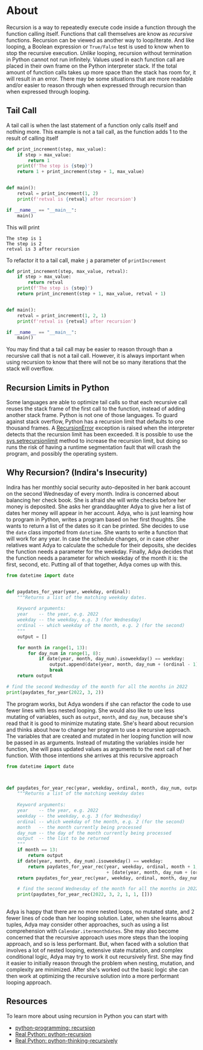 # About

Recursion is a way to repeatedly execute code inside a function through the function calling itself.
Functions that call themselves are know as _recursive_ functions.
Recursion can be viewed as another way to loop/iterate. 
And like looping, a Boolean expression or `True/False` test is used to know when to stop the recursive execution.
_Unlike_ looping, recursion without termination in Python cannot not run infinitely.
Values used in each function call are placed in their own frame on the Python interpreter stack.
If the total amount of function calls takes up more space than the stack has room for, it will result in an error.
There may be some situations that are more readable and/or easier to reason through when expressed through recursion than when expressed through looping.

## Tail Call

A tail call is when the last statement of a function only calls itself and nothing more.
This example is not a tail call, as the function adds 1 to the result of calling itself

```python
def print_increment(step, max_value):
    if step > max_value:
        return 1
    print(f'The step is {step}')
    return 1 + print_increment(step + 1, max_value)


def main():
    retval = print_increment(1, 2)
    print(f'retval is {retval} after recursion')

if __name__ == "__main__":
    main()

```

This will print

```
The step is 1
The step is 2
retval is 3 after recursion
```

To refactor it to a tail call, make `j` a parameter of `printIncrement`

```python
def print_increment(step, max_value, retval):
    if step > max_value:
        return retval
    print(f'The step is {step}')
    return print_increment(step + 1, max_value, retval + 1)


def main():
    retval = print_increment(1, 2, 1)
    print(f'retval is {retval} after recursion')

if __name__ == "__main__":
    main()

```

You may find that a tail call may be easier to reason through than a recursive call that is not a tail call.
However, it is always important when using recursion to know that there will not be so many iterations that the stack will overflow.

## Recursion Limits in Python

Some languages are able to optimize tail calls so that each recursive call reuses the stack frame of the first call to the function, instead of adding another stack frame.
Python is not one of those languages.
To guard against stack overflow, Python has a recursion limit that defaults to one thousand frames.
A [RecursionError][RecursionError] exception is raised when the interpreter detects that the recursion limit has been exceeded.
It is possible to use the [sys.setrecursionlimit][setrecursionlimit] method to increase the recursion limit, but doing so runs the risk of having a runtime segmentation fault that will crash the program, and possibly the operating system.


## Why Recursion? (Indira's Insecurity)

Indira has her monthly social security auto-deposited in her bank account on the second Wednesday of every month.
Indira is concerned about balancing her check book.
She is afraid she will write checks before her money is deposited.
She asks her granddaughter Adya to give her a list of dates her money will appear in her account.
Adya, who is just learning how to program in Python, writes a program based on her first thoughts.
She wants to return a list of the dates so it can be printed.
She decides to use the `date` class imported from `datetime`.
She wants to write a function that will work for any year.
In case the schedule changes, or in case other relatives want Adya to calculate the schedule for their deposits, she decides the function needs a parameter for the weekday. 
Finally, Adya decides that the function needs a parameter for which weekday of the month it is: the first, second, etc.
Putting all of that together, Adya comes up with this.

```python
from datetime import date


def paydates_for_year(year, weekday, ordinal):
    """Returns a list of the matching weekday dates.
    
    Keyword arguments:
    year    -- the year, e.g. 2022
    weekday -- the weekday, e.g. 3 (for Wednesday)
    ordinal -- which weekday of the month, e.g. 2 (for the second)
    """
    output = []

    for month in range(1, 13):
        for day_num in range(1, 8):
            if date(year, month, day_num).isoweekday() == weekday:
                output.append(date(year, month, day_num + (ordinal - 1) * 7))
                break
    return output

# find the second Wednesday of the month for all the months in 2022
print(paydates_for_year(2022, 3, 2))

```

The program works, but Adya wonders if she can refactor the code to use fewer lines with less nested looping.
She would also like to use less mutating of variables, such as `output`, `month`, and `day_num`, because she's read that it is good to minimize mutating state.
She's heard about recursion and thinks about how to change her program to use a recursive approach.
The variables that are created and mutated in her looping function will now be passed in as arguments.
Instead of mutating the variables inside her function, she will pass updated values as arguments to the next call of her function.
With those intentions she arrives at this recursive approach

```python
from datetime import date



def paydates_for_year_rec(year, weekday, ordinal, month, day_num, output):
    """Returns a list of the matching weekday dates
    
    Keyword arguments:
    year    -- the year, e.g. 2022
    weekday -- the weekday, e.g. 3 (for Wednesday)
    ordinal -- which weekday of the month, e.g. 2 (for the second)
    month   -- the month currently being processed
    day_num -- the day of the month currently being processed
    output  -- the list to be returned
    """
    if month == 13:
        return output
    if date(year, month, day_num).isoweekday() == weekday:
        return paydates_for_year_rec(year, weekday, ordinal, month + 1, 1, output
                                     + [date(year, month, day_num + (ordinal - 1) * 7)])
    return paydates_for_year_rec(year, weekday, ordinal, month, day_num + 1, output)

    # find the second Wednesday of the month for all the months in 2022
    print(paydates_for_year_rec(2022, 3, 2, 1, 1, []))
    
```

Adya is happy that there are no more nested loops, no mutated state, and 2 fewer lines of code than her looping solution.
Later, when she learns about tuples,  Adya may consider other approaches, such as using a list comprehension with `Calendar.itermonthdates`.
She may also become concerned that the recursive approach uses more steps than the looping approach, and so is less performant.
But, when faced with a solution that involves a lot of nested looping, extensive state mutation, and complex conditional logic, Adya may try to work it out recursively first.
She may find it easier to initially reason through the problem when nesting, mutation, and complexity are minimized.
After she's worked out the basic logic she can then work at optimizing the recursive solution into a more performant looping approach.


## Resources

To learn more about using recursion in Python you can start with 
- [python-programming: recursion][python-programming: recursion]
- [Real Python: python-recursion][Real Python: python-recursion]
- [Real Python: python-thinking-recursively][Real Python: python-thinking-recursively]

[python-programming: recursion]: https://www.programiz.com/python-programming/recursion
[Real Python: python-recursion]: https://realpython.com/python-recursion/
[Real Python: python-thinking-recursively]: https://realpython.com/python-thinking-recursively/
[RecursionError]: https://docs.python.org/3.8/library/exceptions.html#RecursionError
[setrecursionlimit]: https://docs.python.org/3.8/library/sys.html#sys.setrecursionlimit
